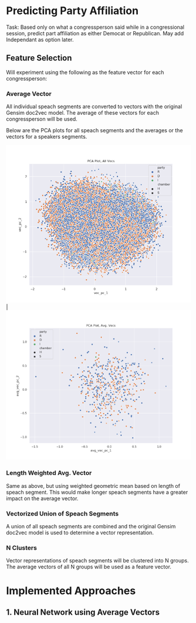 # Predicting Party Affiliation
Task: Based only on what a congressperson said while in a congressional session, predict part affiliation as either Democat or Republican.
May add Independant as option later.

## Feature Selection

Will experiment using the following as the feature vector for each congressperson:

### Average Vector
All individual speach segments are converted to vectors with the original Gensim doc2vec model. The average of these vectors for each congressperson will be used.

Below are the PCA plots for all speach segments and the averages or the vectors for a speakers segments.

![all](https://github.com/RossDeVito/Marat/blob/master/Images/PCA_plot_all_vecs.png) | ![avg](https://github.com/RossDeVito/Marat/blob/master/Images/PCA_plot_avg_vecs.png)


### Length Weighted Avg. Vector
Same as above, but using weighted geometric mean based on length of speach segment. This would make longer speach segments have a greater impact on the average vector.

### Vectorized Union of Speach Segments
A union of all speach segments are combined and the original Gensim doc2vec model is used to determine a vector representation.

### N Clusters
Vector representations of speach segments will be clustered into N groups. The average vectors of all N groups will be used as a feature vector.

# Implemented Approaches

## 1. Neural Network using Average Vectors


